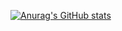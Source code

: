 [![Anurag's GitHub stats](https://github-readme-stats.vercel.app/api?username=songtao1873)](https://github.com/anuraghazra/github-readme-stats)
